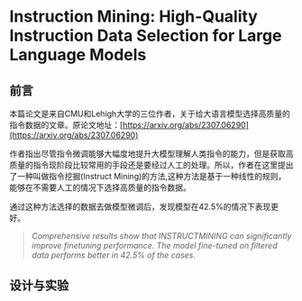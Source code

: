 # Instruction Mining: High-Quality Instruction Data Selection for Large Language Models  


## 前言 

本篇论文是来自CMU和Lehigh大学的三位作者，关于给大语言模型选择高质量的指令数据的文章。原论文地址：[https://arxiv.org/abs/2307.06290](https://arxiv.org/abs/2307.06290) 

作者指出尽管指令微调能够大幅度地提升大模型理解人类指令的能力，但是获取高质量的指令现阶段比较常用的手段还是要经过人工的处理。所以，作者在这里提出了一种叫做指令挖掘(Instruct Mining)的方法,这种方法是基于一种线性的规则，能够在不需要人工的情况下选择高质量的指令数据。 

通过这种方法选择的数据去做模型微调后，发现模型在42.5%的情况下表现更好。 
> *Comprehensive results show that INSTRUCTMINING can significantly improve finetuning performance. The model fine-tuned on filtered data performs better in 42.5% of the cases.* 

## 设计与实验 



